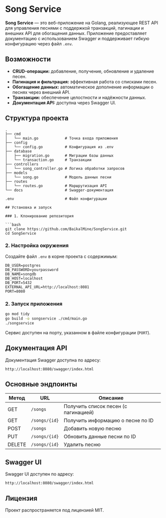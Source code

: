 # Song Service

**Song Service** — это веб-приложение на Golang, реализующее REST API для управления песнями с поддержкой транзакций, пагинации и внешних API для обогащения данных. Приложение предоставляет документацию с использованием Swagger и поддерживает гибкую конфигурацию через файл `.env`.

## Возможности

- **CRUD-операции:** добавление, получение, обновление и удаление песен.
- **Пагинация и фильтрация:** эффективная работа со списками песен.
- **Обогащение данных:** автоматическое дополнение информации о песнях через внешний API.
- **Транзакции:** обеспечение целостности и надёжности данных.
- **Документация API:** доступна через Swagger UI.

## Структура проекта

```
.
├── cmd
│   └── main.go            # Точка входа приложения
├── config
│   └── config.go          # Конфигурация из .env
├── database
│   ├── migration.go       # Миграции базы данных
│   └── transaction.go     # Транзакции
├── controllers
│   └── song_controller.go # Логика обработки запросов
├── models
│   └── song.go            # Модель данных песни
├── routes
│   └── routes.go          # Маршрутизация API
└── docs                   # Swagger-документация

.env                       # Файл конфигурации

## Установка и запуск

### 1. Клонирование репозитория

```bash
git clone https://github.com/BaikalMine/SongService.git
cd SongService
```

### 2. Настройка окружения
Создайте файл `.env` в корне проекта с содержимым:

```env
DB_USER=postgres
DB_PASSWORD=yourpassword
DB_NAME=songdb
DB_HOST=localhost
DB_PORT=5432
EXTERNAL_API_URL=http://localhost:8081
PORT=8080
```

### 2. Запуск приложения

```bash
go mod tidy
go build -o songservice ./cmd/main.go
./songservice
```

Сервис доступен на порту, указанном в файле конфигурации (`PORT`).

## Документация API

Документация Swagger доступна по адресу:

```
http://localhost:8080/swagger/index.html
```

## Основные эндпоинты

| Метод | URL              | Описание                                    |
|-------|------------------|---------------------------------------------|
| GET   | `/songs`         | Получить список песен (с пагинацией)        |
| GET   | `/songs/{id}`    | Получить информацию о песне по ID           |
| POST  | `/songs`         | Добавить новую песню                        |
| PUT   | `/songs/{id}`    | Обновить данные песни по ID                 |
| DELETE| `/songs/{id}`    | Удалить песню                               |

## Swagger UI

Swagger UI доступен по адресу:

```
http://localhost:8080/swagger/index.html
```

## Лицензия

Проект распространяется под лицензией MIT.

